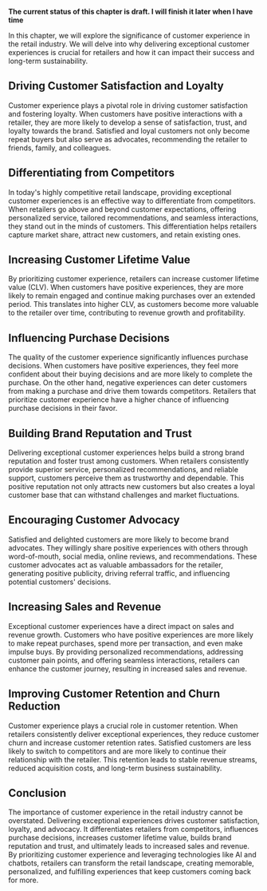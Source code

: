 **The current status of this chapter is draft. I will finish it later when I have time**

In this chapter, we will explore the significance of customer experience in the retail industry. We will delve into why delivering exceptional customer experiences is crucial for retailers and how it can impact their success and long-term sustainability.

Driving Customer Satisfaction and Loyalty
-----------------------------------------

Customer experience plays a pivotal role in driving customer satisfaction and fostering loyalty. When customers have positive interactions with a retailer, they are more likely to develop a sense of satisfaction, trust, and loyalty towards the brand. Satisfied and loyal customers not only become repeat buyers but also serve as advocates, recommending the retailer to friends, family, and colleagues.

Differentiating from Competitors
--------------------------------

In today's highly competitive retail landscape, providing exceptional customer experiences is an effective way to differentiate from competitors. When retailers go above and beyond customer expectations, offering personalized service, tailored recommendations, and seamless interactions, they stand out in the minds of customers. This differentiation helps retailers capture market share, attract new customers, and retain existing ones.

Increasing Customer Lifetime Value
----------------------------------

By prioritizing customer experience, retailers can increase customer lifetime value (CLV). When customers have positive experiences, they are more likely to remain engaged and continue making purchases over an extended period. This translates into higher CLV, as customers become more valuable to the retailer over time, contributing to revenue growth and profitability.

Influencing Purchase Decisions
------------------------------

The quality of the customer experience significantly influences purchase decisions. When customers have positive experiences, they feel more confident about their buying decisions and are more likely to complete the purchase. On the other hand, negative experiences can deter customers from making a purchase and drive them towards competitors. Retailers that prioritize customer experience have a higher chance of influencing purchase decisions in their favor.

Building Brand Reputation and Trust
-----------------------------------

Delivering exceptional customer experiences helps build a strong brand reputation and foster trust among customers. When retailers consistently provide superior service, personalized recommendations, and reliable support, customers perceive them as trustworthy and dependable. This positive reputation not only attracts new customers but also creates a loyal customer base that can withstand challenges and market fluctuations.

Encouraging Customer Advocacy
-----------------------------

Satisfied and delighted customers are more likely to become brand advocates. They willingly share positive experiences with others through word-of-mouth, social media, online reviews, and recommendations. These customer advocates act as valuable ambassadors for the retailer, generating positive publicity, driving referral traffic, and influencing potential customers' decisions.

Increasing Sales and Revenue
----------------------------

Exceptional customer experiences have a direct impact on sales and revenue growth. Customers who have positive experiences are more likely to make repeat purchases, spend more per transaction, and even make impulse buys. By providing personalized recommendations, addressing customer pain points, and offering seamless interactions, retailers can enhance the customer journey, resulting in increased sales and revenue.

Improving Customer Retention and Churn Reduction
------------------------------------------------

Customer experience plays a crucial role in customer retention. When retailers consistently deliver exceptional experiences, they reduce customer churn and increase customer retention rates. Satisfied customers are less likely to switch to competitors and are more likely to continue their relationship with the retailer. This retention leads to stable revenue streams, reduced acquisition costs, and long-term business sustainability.

Conclusion
----------

The importance of customer experience in the retail industry cannot be overstated. Delivering exceptional experiences drives customer satisfaction, loyalty, and advocacy. It differentiates retailers from competitors, influences purchase decisions, increases customer lifetime value, builds brand reputation and trust, and ultimately leads to increased sales and revenue. By prioritizing customer experience and leveraging technologies like AI and chatbots, retailers can transform the retail landscape, creating memorable, personalized, and fulfilling experiences that keep customers coming back for more.
